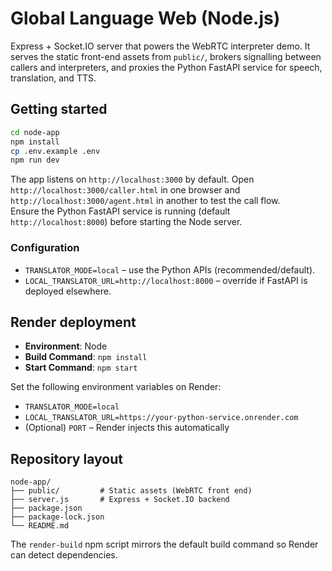 # Global Language Web (Node.js)

Express + Socket.IO server that powers the WebRTC interpreter demo. It serves the static front-end assets from `public/`, brokers signalling between callers and interpreters, and proxies the Python FastAPI service for speech, translation, and TTS.

## Getting started
```bash
cd node-app
npm install
cp .env.example .env
npm run dev
```

The app listens on `http://localhost:3000` by default. Open `http://localhost:3000/caller.html` in one browser and `http://localhost:3000/agent.html` in another to test the call flow.  
Ensure the Python FastAPI service is running (default `http://localhost:8000`) before starting the Node server.

### Configuration
- `TRANSLATOR_MODE=local` – use the Python APIs (recommended/default).
- `LOCAL_TRANSLATOR_URL=http://localhost:8000` – override if FastAPI is deployed elsewhere.

## Render deployment
- **Environment**: Node
- **Build Command**: `npm install`
- **Start Command**: `npm start`

Set the following environment variables on Render:
- `TRANSLATOR_MODE=local`
- `LOCAL_TRANSLATOR_URL=https://your-python-service.onrender.com`
- (Optional) `PORT` – Render injects this automatically

## Repository layout
```
node-app/
├── public/         # Static assets (WebRTC front end)
├── server.js       # Express + Socket.IO backend
├── package.json
├── package-lock.json
└── README.md
```

The `render-build` npm script mirrors the default build command so Render can detect dependencies.
